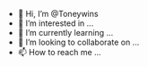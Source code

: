 - 👋 Hi, I’m @Toneywins
- 👀 I’m interested in ...
- 🌱 I’m currently learning ...
- 💞️ I’m looking to collaborate on ...
- 📫 How to reach me ...

<!---
Toneywins/Toneywins is a ✨ special ✨ repository because its `README.md` (this file) appears on your GitHub profile.
You can click the Preview link to take a look at your changes.
--->
